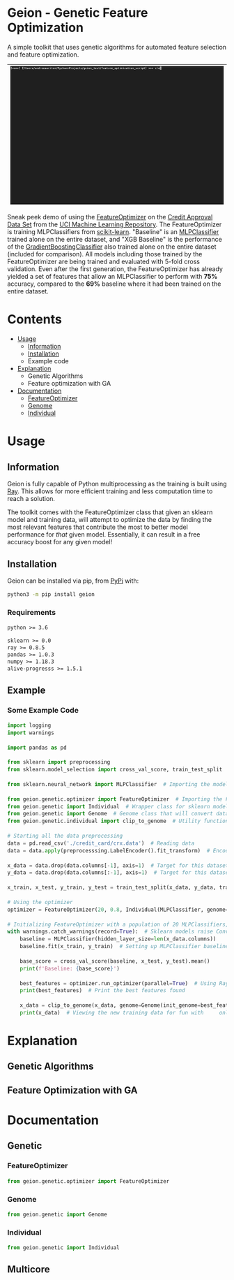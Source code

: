 # Geion - Genetic Feature Optimization

A simple toolkit that uses genetic algorithms for automated feature selection and feature optimization.

| ![](./imgs/demo.gif) |
| :-: |

Sneak peek demo of using the [FeatureOptimizer](#FeatureOptimizer) on the [Credit Approval Data Set](https://archive.ics.uci.edu/ml/datasets/Credit+Approval) from the [UCI Machine Learning Repository](https://archive.ics.uci.edu/ml/index.php). The FeatureOptimizer is training MLPClassifiers from [scikit-learn](https://scikit-learn.org/stable/). "Baseline" is an [MLPClassifier](https://scikit-learn.org/stable/modules/generated/sklearn.neural_network.MLPClassifier.html) trained alone on the entire dataset, and "XGB Baseline" is the performance of the [GradientBoostingClassifier](https://scikit-learn.org/stable/modules/generated/sklearn.ensemble.GradientBoostingClassifier.html) also trained alone on the entire dataset (included for comparison). All models including those trained by the FeatureOptimizer are being trained and evaluated with 5-fold cross validation. Even after the first generation, the FeatureOptimizer has already yielded a set of features that allow an MLPClassifier to perform with **75%** accuracy, compared to the **69%** baseline where it had been trained on the entire dataset.

# Contents

- [Usage](#Usage)
    - [Information](#Information)
    - [Installation](#Installation)
    - Example code
- [Explanation](#Explanation)
    - Genetic Algorithms
    - Feature optimization with GA
- [Documentation](#Documentation)
    - [FeatureOptimizer](#FeatureOptimizer)
    - [Genome](#Genome)
    - [Individual](#Individual)

# Usage

## Information

Geion is fully capable of Python multiprocessing as the training is built using [Ray](https://github.com/ray-project/ray). This allows for more efficient training and less computation time to reach a solution. 

The toolkit comes with the FeatureOptimizer class that given an sklearn model and training data, will attempt to optimize the data by finding the most relevant features that contribute the most to better model performance for *that* given model. Essentially, it can result in a free accuracy boost for any given model!

## Installation
Geion can be installed via pip, from [PyPi](https://pypi.org/project/geion/0.0.1/) with:

```Bash
python3 -m pip install geion
```

### Requirements

```
python >= 3.6
```

```
sklearn >= 0.0
ray >= 0.8.5
pandas >= 1.0.3
numpy >= 1.18.3
alive-progresss >= 1.5.1
```

## Example

### Some Example Code

```Python
import logging
import warnings

import pandas as pd

from sklearn import preprocessing
from sklearn.model_selection import cross_val_score, train_test_split

from sklearn.neural_network import MLPClassifier  # Importing the model we will use

from geion.genetic.optimizer import FeatureOptimizer  # Importing the FeatureOptimizer from geion
from geion.genetic import Individual  # Wrapper class for sklearn models
from geion.genetic import Genome  # Genome class that will convert data frame into geion genome for use in the GA
from geion.genetic.individual import clip_to_genome  # Utility function that will take a geion Genome and a DataFrame and will clip the DataFrame to the features specified by the Genome

# Starting all the data preprocessing
data = pd.read_csv('./credit_card/crx.data')  # Reading data
data = data.apply(preprocesssing.LabelEncoder().fit_transform)  # Encoding non-numeric values

x_data = data.drop(data.columns[-1], axis=1)  # Target for this dataset is the last column, thus x_data is all but drop last
y_data = data.drop(data.columns[:-1], axis=1)  # Target for this dataset is the last column, thus y_data is drop all but last

x_train, x_test, y_train, y_test = train_test_split(x_data, y_data, train_size=0.7, random_state=42)  # Use 70% of data for training, use seed of 42 so data will always be split the same

# Using the optimizer
optimizer = FeatureOptimizer(20, 0.8, Individual(MLPClassifier, genome=[0, 1], hidden_layer_sizes=len(x_data.columns)), x_train, y_train, x_test, y_test, mutation_rate=1/len(x_data.columns), generation_limit=50, keep_history=True, logging_level=logging.FATAL)

# Initializing FeatureOptimizer with a population of 20 MLPClassifiers, each with hidden features equal to the number of input features; goal accuracy of 80%; dummy genome must be given (will not influence anything); generation_limit of 50; ignore all logging unless fatal
with warnings.catch_warnings(record=True):  # Sklearn models raise ConvergenceWarnings and pollutes terminal, thus silencing warnings
	baseline = MLPClassifier(hidden_layer_size=len(x_data.columns))
	baseline.fit(x_train, y_train)  # Setting up MLPClassifier baseline
	
	base_score = cross_val_score(baseline, x_test, y_test).mean()
	print(f'Baseline: {base_score}')
	
	best_features = optimizer.run_optimizer(parallel=True)  # Using Ray to parallel training on all cores. optimizer will return the best performing genome
	print(best_features)  # Print the best features found

	x_data = clip_to_genome(x_data, genome=Genome(init_genome=best_features.chromosome))  # Clip the training data to only include the best features found
	print(x_data)  # Viewing the new training data for fun with 	only the most optimal features!
```

# Explanation

## Genetic Algorithms

## Feature Optimization with GA

# Documentation

## Genetic

### FeatureOptimizer
```Python
from geion.genetic.optimizer import FeatureOptimizer
```

### Genome
```Python
from geion.genetic import Genome
```

### Individual
```Python
from geion.genetic import Individual
```

## Multicore
